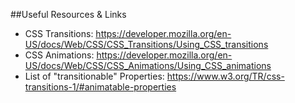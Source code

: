 ##Useful Resources & Links

* CSS Transitions: https://developer.mozilla.org/en-US/docs/Web/CSS/CSS_Transitions/Using_CSS_transitions
* CSS Animations: https://developer.mozilla.org/en-US/docs/Web/CSS/CSS_Animations/Using_CSS_animations
* List of "transitionable" Properties: https://www.w3.org/TR/css-transitions-1/#animatable-properties